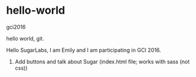 # hello-world
gci2016

hello world, git.

Hello SugarLabs, I am Emily and I am participating in GCI 2016.

1. Add buttons and talk about Sugar (index.html file; works with sass (not css))


